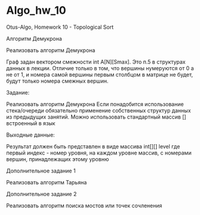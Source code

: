 # Algo_hw_10
Otus-Algo, Homework 10 - Topological Sort

Алгоритм Демукрона

Реализовать алгоритм Демукрона

Граф задан вектором смежности int A[N][Smax]. Это п.5 в структурах данных в лекции. Отличие только в том, что вершины нумеруются от 0 а не от 1, и номера самой вершины первым столбцом в матрице не будет, будут только номера смежных вершин.

Задание:

Реализовать алгоритм Демукрона
Если понадобится использование стека/очереди обязательно применение собственных структур данных из предыдущих занятий.
Можно использовать стандартный массив [] встроенный в язык

Выходные данные:

Результат должен быть представлен в виде массива int[][] level где первый индекс - номер уровня, на каждом уровне массив, с номерами вершин, принадлежащих этому уровню

Дополнительное задание 1

Реализовать алгоритм Тарьяна

Дополнительное задание 2

Реализовать алгоритм поиска мостов или точек сочленения
